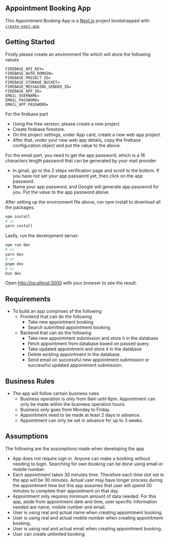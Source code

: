 ## Appointment Booking App

This Appointment Booking App is a [Next.js](https://nextjs.org/) project bootstrapped with [`create-next-app`](https://github.com/vercel/next.js/tree/canary/packages/create-next-app).

## Getting Started

Firstly please create an environment file which will store the following values

```
FIREBASE_API_KEY=
FIREBASE_AUTH_DOMAIN=
FIREBASE_PROJECT_ID=
FIREBASE_STORAGE_BUCKET=
FIREBASE_MESSAGING_SENDER_ID=
FIREBASE_APP_ID=
EMAIL_USERNAME=
EMAIL_PASSWORD=
EMAIL_APP_PASSWORD=
```

For the firebase part
- Using the free version, please create a new project. 
- Create firebase firestore.
- On the project settings, under App card, create a new web app project.
- After that, under your new web app details, copy the firebase configuration object and put the value to the above.

For the email part, you need to get the app password, which is a 16 characters length password that can be generated by your mail provider
- In gmail, go to the 2 steps verification page and scroll to the bottom. If you have not set your app password yet, then click on the app password. 
- Name your app password, and Google will generate app password for you. Put the value to the app password above. 

After setting up the environment file above, run npm install to download all the packages. 

```bash
npm install
# or
yarn install
```

Lastly, run the development server:

```bash
npm run dev
# or
yarn dev
# or
pnpm dev
# or
bun dev
```

Open [http://localhost:3000](http://localhost:3000) with your browser to see the result.

## Requirements

- To build an app comprises of the following 
    - Frontend that can do the following
        - Take new appointment booking
        - Search submitted appointment booking
    - Backend that can do the following
        - Take new appointment submission and store it in the database
        - Fetch appointment from database based on passed query
        - Take updated appointment and store it in the database
        - Delete existing appointment in the database.
        - Send email on successful new appointment submission or successful updated appointment submission.  


## Business Rules

- The app will follow certain business rules
    - Business operation is only from 9am until 6pm. Appointment can only be made within the business operation hours. 
    - Business only goes from Monday to Friday.
    - Appointment need to be made at least 2 days in advance.
    - Appointment can only be set in advance for up to 3 weeks.  


## Assumptions

The following are the assumptions made when developing the app
- App does not require sign in. Anyone can make a booking without needing to login. Searching for own booking can be done using email or mobile number. 
- Each appointment takes 30 minutes time. Therefore each time slot set in the app will be 30 minutes. Actual user may have longer process during the appointment time but this app assumes that user will spend 30 minutes to complete their appointment on that day. 
- Appointment only requires minimum amount of data needed. For this app, aside from appointment date and time, user specific information needed are name, mobile number and email. 
- User is using real and actual name when creating appointment booking.
- User is using real and actual mobile number when creating appointment booking. 
- User is using real and actual email when creating appointment booking. 
- User can create unlimited booking. 



